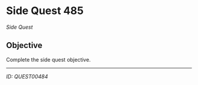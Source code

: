 # Side Quest 485

*Side Quest*

## Objective
Complete the side quest objective.

---
*ID: QUEST00484*
